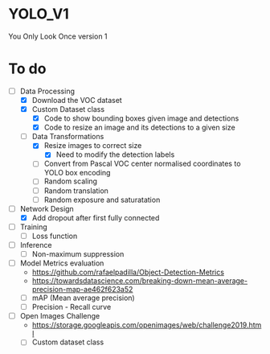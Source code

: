 # YOLO_V1
You Only Look Once version 1

# To do
- [ ] Data Processing
    - [x] Download the VOC dataset
    - [x] Custom Dataset class
        - [x] Code to show bounding boxes given image and detections
        - [x] Code to resize an image and its detections to a given size
    - [ ] Data Transformations
        - [x] Resize images to correct size
            - [x] Need to modify the detection labels
        - [ ] Convert from Pascal VOC center normalised coordinates to YOLO box encoding
        - [ ] Random scaling
        - [ ] Random translation
        - [ ] Random exposure and saturatation
- [ ] Network Design
    - [x] Add dropout after first fully connected
- [ ] Training 
    - [ ] Loss function
- [ ] Inference
    - [ ] Non-maximum suppression
- [ ] Model Metrics evaluation
    - https://github.com/rafaelpadilla/Object-Detection-Metrics
    - https://towardsdatascience.com/breaking-down-mean-average-precision-map-ae462f623a52
    - [ ] mAP (Mean average precision)
    - [ ] Precision - Recall curve
- [ ] Open Images Challenge 
    - https://storage.googleapis.com/openimages/web/challenge2019.html
    - [ ] Custom dataset class